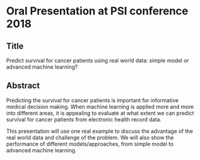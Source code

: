 # Oral Presentation at PSI conference 2018

## Title

Predict survival for cancer patients using real world data: simple model or advanced machine learning?

## Abstract

Predicting the survival for cancer patients is important for informative medical decision making. When machine learning is applied more and more into different areas, it is appealing to evaluate at what extent we can predict survival for cancer patients from electronic health record data. 

This presentation will use one real example to discuss the advantage of the real world data and challenge of the problem. We will also show the performance of different models/approaches, from simple model to advanced machine learning.

